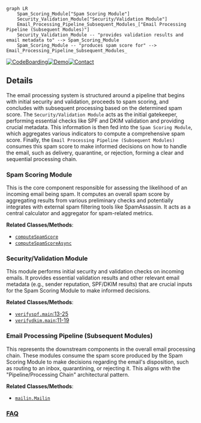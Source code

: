 ```mermaid
graph LR
    Spam_Scoring_Module["Spam Scoring Module"]
    Security_Validation_Module["Security/Validation Module"]
    Email_Processing_Pipeline_Subsequent_Modules_["Email Processing Pipeline (Subsequent Modules)"]
    Security_Validation_Module -- "provides validation results and email metadata to" --> Spam_Scoring_Module
    Spam_Scoring_Module -- "produces spam score for" --> Email_Processing_Pipeline_Subsequent_Modules_
```

[![CodeBoarding](https://img.shields.io/badge/Generated%20by-CodeBoarding-9cf?style=flat-square)](https://github.com/CodeBoarding/GeneratedOnBoardings)[![Demo](https://img.shields.io/badge/Try%20our-Demo-blue?style=flat-square)](https://www.codeboarding.org/demo)[![Contact](https://img.shields.io/badge/Contact%20us%20-%20contact@codeboarding.org-lightgrey?style=flat-square)](mailto:contact@codeboarding.org)

## Details

The email processing system is structured around a pipeline that begins with initial security and validation, proceeds to spam scoring, and concludes with subsequent processing based on the determined spam score. The `Security/Validation Module` acts as the initial gatekeeper, performing essential checks like SPF and DKIM validation and providing crucial metadata. This information is then fed into the `Spam Scoring Module`, which aggregates various indicators to compute a comprehensive spam score. Finally, the `Email Processing Pipeline (Subsequent Modules)` consumes this spam score to make informed decisions on how to handle the email, such as delivery, quarantine, or rejection, forming a clear and sequential processing chain.

### Spam Scoring Module
This is the core component responsible for assessing the likelihood of an incoming email being spam. It computes an overall spam score by aggregating results from various preliminary checks and potentially integrates with external spam filtering tools like SpamAssassin. It acts as a central calculator and aggregator for spam-related metrics.


**Related Classes/Methods**:

- <a href="https://github.com/Flolagale/mailin/blob/master/lib/mailin.js" target="_blank" rel="noopener noreferrer">`computeSpamScore`</a>
- <a href="https://github.com/Flolagale/mailin/blob/master/lib/mailUtilities.js" target="_blank" rel="noopener noreferrer">`computeSpamScoreAsync`</a>


### Security/Validation Module
This module performs initial security and validation checks on incoming emails. It provides essential validation results and other relevant email metadata (e.g., sender reputation, SPF/DKIM results) that are crucial inputs for the Spam Scoring Module to make informed decisions.


**Related Classes/Methods**:

- <a href="https://github.com/Flolagale/mailin/blob/master/python/verifyspf.py#L13-L25" target="_blank" rel="noopener noreferrer">`verifyspf.main`:13-25</a>
- <a href="https://github.com/Flolagale/mailin/blob/master/python/verifydkim.py#L11-L19" target="_blank" rel="noopener noreferrer">`verifydkim.main`:11-19</a>


### Email Processing Pipeline (Subsequent Modules)
This represents the downstream components in the overall email processing chain. These modules consume the spam score produced by the Spam Scoring Module to make decisions regarding the email's disposition, such as routing to an inbox, quarantining, or rejecting it. This aligns with the "Pipeline/Processing Chain" architectural pattern.


**Related Classes/Methods**:

- <a href="https://github.com/Flolagale/mailin/blob/master/lib/mailin.js" target="_blank" rel="noopener noreferrer">`mailin.Mailin`</a>




### [FAQ](https://github.com/CodeBoarding/GeneratedOnBoardings/tree/main?tab=readme-ov-file#faq)